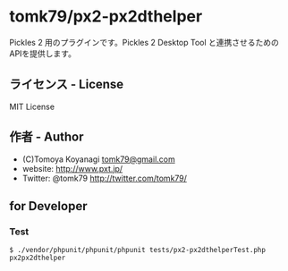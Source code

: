 tomk79/px2-px2dthelper
======================

Pickles 2 用のプラグインです。Pickles 2 Desktop Tool と連携させるためのAPIを提供します。



## ライセンス - License

MIT License


## 作者 - Author

- (C)Tomoya Koyanagi <tomk79@gmail.com>
- website: <http://www.pxt.jp/>
- Twitter: @tomk79 <http://twitter.com/tomk79/>


## for Developer

### Test

```
$ ./vendor/phpunit/phpunit/phpunit tests/px2-px2dthelperTest.php px2px2dthelper
```
